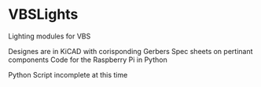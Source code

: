 # VBSLights
Lighting modules for VBS

Designes are in KiCAD with corisponding Gerbers
Spec sheets on pertinant components 
Code for the Raspberry Pi in Python

Python Script incomplete at this time
